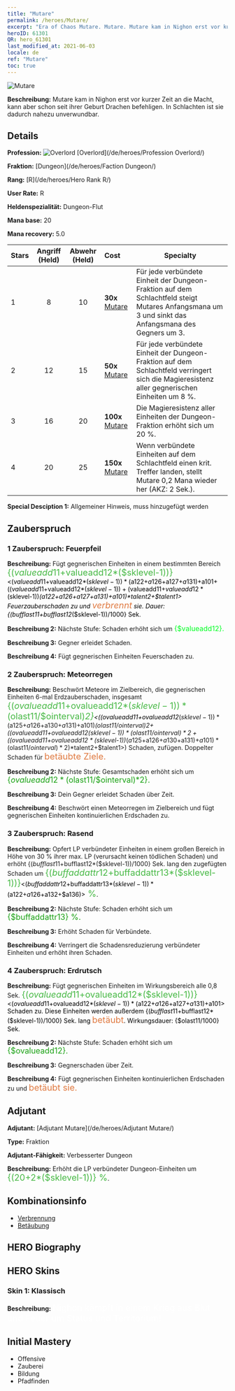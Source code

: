 ```yaml
---
title: "Mutare"
permalink: /heroes/Mutare/
excerpt: "Era of Chaos Mutare. Mutare. Mutare kam in Nighon erst vor kurzer Zeit an die Macht, kann aber schon seit ihrer Geburt Drachen befehligen. In Schlachten ist sie dadurch nahezu unverwundbar."
heroID: 61301
QR: hero_61301
last_modified_at: 2021-06-03
locale: de
ref: "Mutare"
toc: true
---
```

  ![Mutare](/images/h/h_Mutare.jpg)

 **Beschreibung:** Mutare kam in Nighon erst vor kurzer Zeit an die Macht, kann aber schon seit ihrer Geburt Drachen befehligen. In Schlachten ist sie dadurch nahezu unverwundbar.
## Details
 **Profession:** ![Overlord](/images/h/h_prof_16.png)  [Overlord](/de/heroes/Profession Overlord/)

 **Fraktion:** [Dungeon](/de/heroes/Faction Dungeon/)

 **Rang:** [R](/de/heroes/Hero Rank R/)

 **User Rate:** R

 **Heldenspezialität:** Dungeon-Flut

 **Mana base:** 20

 **Mana recovery:** 5.0


  | Stars | Angriff (Held) | Abwehr (Held) | Cost |     Specialty     |
  |---------|:---------------:|:---------------:|:--|--------------------|
  |    1    | 8 | 10 | **30x** [Mutare](/ItemsDE/her_389/) | Für jede verbündete Einheit der Dungeon-Fraktion auf dem Schlachtfeld steigt Mutares Anfangsmana um 3 und sinkt das Anfangsmana des Gegners um 3. |
  |    2    | 12 | 15 | **50x** [Mutare](/ItemsDE/her_389/) | Für jede verbündete Einheit der Dungeon-Fraktion auf dem Schlachtfeld verringert sich die Magieresistenz aller gegnerischen Einheiten um 8 %. |
  |    3    | 16 | 20 | **100x** [Mutare](/ItemsDE/her_389/) | Die Magieresistenz aller Einheiten der Dungeon-Fraktion erhöht sich um 20 %. |
  |    4    | 20 | 25 | **150x** [Mutare](/ItemsDE/her_389/) | Wenn verbündete Einheiten auf dem Schlachtfeld einen krit. Treffer landen, stellt Mutare 0,2 Mana wieder her (AKZ: 2 Sek.). |

 **Special Desciption 1:** Allgemeiner Hinweis, muss hinzugefügt werden

## Zauberspruch
### 1 Zauberspruch: Feuerpfeil
 **Beschreibung:** Fügt gegnerischen Einheiten in einem bestimmten Bereich <span style="color: #48b946;font-size:20px">{($valueadd11+$valueadd12*($sklevel-1))}</span><span style="color: black"><($valueadd11+$valueadd12*($sklevel-1))*($a122+$a126+$a127+$a131)+$a101+(($valueadd11+$valueadd12*($sklevel-1))+($valueadd11+$valueadd12*($sklevel-1))*($a122+$a126+$a127+$a131)+$a101)*$talent2+$talent1> Feuerzauberschaden zu und <span style="color: #e07c44;font-size:20px">verbrennt</span><span style="color: black"> sie. Dauer: {($bufflast11+$bufflast12*($sklevel-1))/1000} Sek.

 **Beschreibung 2:** Nächste Stufe: Schaden erhöht sich um <span style="color: #00ff22;font-size:16px">{$valueadd12}.</span><span style="color: black">

 **Beschreibung 3:** Gegner erleidet Schaden.

 **Beschreibung 4:** Fügt gegnerischen Einheiten Feuerschaden zu.

### 2 Zauberspruch: Meteorregen
 **Beschreibung:** Beschwört Meteore im Zielbereich, die gegnerischen Einheiten 6-mal Erdzauberschaden, insgesamt <span style="color: #48b946;font-size:20px">{($ovalueadd11+$ovalueadd12*($sklevel-1))*($olast11/$ointerval)*2}</span><span style="color: black"><(($ovalueadd11+$ovalueadd12*($sklevel-1))*($a125+$a126+$a130+$a131)+$a101)*($olast11/$ointerval)*2+(($ovalueadd11+$ovalueadd12*($sklevel-1))*($olast11/$ointerval)*2+(($ovalueadd11+$ovalueadd12*($sklevel-1))*($a125+$a126+$a130+$a131)+$a101)*($olast11/$ointerval)*2)*$talent2+$talent1>) Schaden, zufügen. Doppelter Schaden für <span style="color: #e07c44;font-size:20px">betäubte Ziele.</span><span style="color: black">

 **Beschreibung 2:** Nächste Stufe: Gesamtschaden erhöht sich um <span style="color: #1ca216;font-size:18px">{$ovalueadd12*($olast11/$ointerval)*2}.</span><span style="color: black">

 **Beschreibung 3:** Dein Gegner erleidet Schaden über Zeit.

 **Beschreibung 4:** Beschwört einen Meteorregen im Zielbereich und fügt gegnerischen Einheiten kontinuierlichen Erdschaden zu.

### 3 Zauberspruch: Rasend
 **Beschreibung:** Opfert LP verbündeter Einheiten in einem großen Bereich in Höhe von 30 % ihrer max. LP (verursacht keinen tödlichen Schaden) und erhöht {($bufflast11+$bufflast12*($sklevel-1))/1000} Sek. lang den zugefügten Schaden um <span style="color: #48b946;font-size:20px">{($buffaddattr12+$buffaddattr13*($sklevel-1))}</span><span style="color: black"><($buffaddattr12+$buffaddattr13*($sklevel-1))*($a122+$a126+$a132+$a136)><span style="color: #48b946;font-size:20px"> %</span><span style="color: black">.

 **Beschreibung 2:** Nächste Stufe: Schaden erhöht sich um <span style="color: #1ca216;font-size:18px">{$buffaddattr13} %.</span><span style="color: black">

 **Beschreibung 3:** Erhöht Schaden für Verbündete.

 **Beschreibung 4:** Verringert die Schadensreduzierung verbündeter Einheiten und erhöht ihren Schaden.

### 4 Zauberspruch: Erdrutsch
 **Beschreibung:** Fügt gegnerischen Einheiten im Wirkungsbereich alle 0,8 Sek. <span style="color: #48b946;font-size:20px">{($ovalueadd11+$ovalueadd12*($sklevel-1))}</span><span style="color: black"><($ovalueadd11+$ovalueadd12*($sklevel-1))*($a122+$a126+$a127+$a131)+$a101> Schaden zu. Diese Einheiten werden außerdem {($bufflast11+$bufflast12*($sklevel-1))/1000} Sek. lang <span style="color: #e07c44;font-size:20px">betäubt</span><span style="color: black">. Wirkungsdauer: {$olast11/1000} Sek.

 **Beschreibung 2:** Nächste Stufe: Schaden erhöht sich um <span style="color: #1ca216;font-size:18px">{$ovalueadd12}.</span><span style="color: black">

 **Beschreibung 3:** Gegnerschaden über Zeit.

 **Beschreibung 4:** Fügt gegnerischen Einheiten kontinuierlichen Erdschaden zu und <span style="color: #e07c44;font-size:20px">betäubt sie.</span><span style="color: black">


## Adjutant

 **Adjutant:**  [Adjutant Mutare](/de/heroes/Adjutant Mutare/) 

 **Type:**  Fraktion 

 **Adjutant-Fähigkeit:**  Verbesserter Dungeon 

 **Beschreibung:** Erhöht die LP verbündeter Dungeon-Einheiten um <span style="color: #48b946;font-size:20px">{(20+2*($sklevel-1))} %</span><span style="color: black">.

## Kombinationsinfo

* [Verbrennung](/de/combination/Verbrennung/) 
* [Betäubung](/de/combination/Betäubung/) 

## HERO Biography

## HERO Skins
### Skin 1: **Klassisch**

 **Beschreibung:** <span style="color: #ffffff;font-size:20px">Nighon kämpft in einem Krieg aus Blut und Feuer um Status und Territorium!</span>



## Initial Mastery
   - Offensive
   - Zauberei
   - Bildung
   - Pfadfinden
